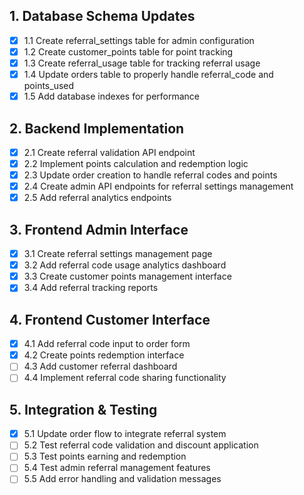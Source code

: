 ## 1. Database Schema Updates
- [x] 1.1 Create referral_settings table for admin configuration
- [x] 1.2 Create customer_points table for point tracking
- [x] 1.3 Create referral_usage table for tracking referral usage
- [x] 1.4 Update orders table to properly handle referral_code and points_used
- [x] 1.5 Add database indexes for performance

## 2. Backend Implementation
- [x] 2.1 Create referral validation API endpoint
- [x] 2.2 Implement points calculation and redemption logic
- [x] 2.3 Update order creation to handle referral codes and points
- [x] 2.4 Create admin API endpoints for referral settings management
- [x] 2.5 Add referral analytics endpoints

## 3. Frontend Admin Interface
- [x] 3.1 Create referral settings management page
- [x] 3.2 Add referral code usage analytics dashboard
- [x] 3.3 Create customer points management interface
- [x] 3.4 Add referral tracking reports

## 4. Frontend Customer Interface
- [x] 4.1 Add referral code input to order form
- [x] 4.2 Create points redemption interface
- [ ] 4.3 Add customer referral dashboard
- [ ] 4.4 Implement referral code sharing functionality

## 5. Integration & Testing
- [x] 5.1 Update order flow to integrate referral system
- [ ] 5.2 Test referral code validation and discount application
- [ ] 5.3 Test points earning and redemption
- [ ] 5.4 Test admin referral management features
- [ ] 5.5 Add error handling and validation messages